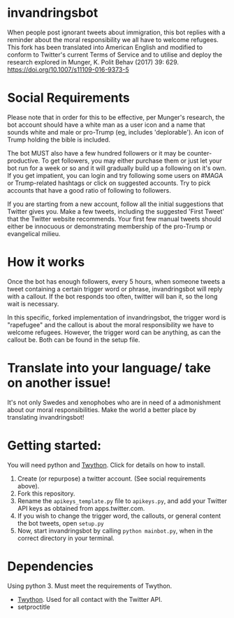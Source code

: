# invandringsbot
When people post ignorant tweets about immigration, this bot replies with a reminder about the moral responsibility we all have to welcome refugees. This fork has been translated into American English and modified to conform to Twitter's current Terms of Service and to utilise and deploy the research explored in Munger, K. Polit Behav (2017) 39: 629. https://doi.org/10.1007/s11109-016-9373-5

# Social Requirements

Please note that in order for this to be effective, per Munger's research, the bot account should have a white man as a user icon and a name that sounds white and male or pro-Trump (eg, includes 'deplorable'). An icon of Trump holding the bible is included.

The bot MUST also have a few hundred followers or it may be counter-productive. To get followers, you may either purchase them or just let your bot run for a week or so and it will gradually build up a following on it's own. If you get impatient, you can login and try following some users on #MAGA or Trump-related hashtags or click on suggested accounts. Try to pick accounts that have a good ratio of following to followers.

If you are starting from a new account, follow all the initial
suggestions that Twitter gives you. Make a few tweets, including
the suggested 'First Tweet' that the Twitter website recommends.
Your first few manual tweets should either be innocuous or demonstrating membership of the pro-Trump or evangelical milieu.

# How it works

Once the bot has enough followers, every 5 hours, when someone tweets a tweet containing a certain trigger word or phrase, invandringsbot will reply with a callout.  If the bot responds too often, twitter will ban it, so the long wait is necessary.

In this specific, forked implementation of invandringsbot, the trigger word is "rapefugee" and the callout is about the moral responsibility we have to welcome refugees. However, the trigger word can be anything, as can the callout be. Both can be found in the setup file.

# Translate into your language/ take on another issue!

It's not only Swedes and xenophobes who are in need of a admonishment about our moral responsibilities. Make the world a better place by translating invandringsbot!

# Getting started:

You will need python and [Twython](https://github.com/ryanmcgrath/twython). Click for details on how to install.

1. Create (or repurpose) a twitter account. (See social requirements above).
2. Fork this repository.
3. Rename the `apikeys_template.py` file to `apikeys.py`, and add your Twitter API keys as obtained from apps.twitter.com.
4. If you wish to change the trigger word, the callouts, or general content the bot tweets, open `setup.py`
5. Now, start invandringsbot by calling `python mainbot.py`, when in the correct directory in your terminal.

# Dependencies

Using python 3. Must meet the requirements of Twython.

- [Twython](https://github.com/ryanmcgrath/twython). Used for all contact with the Twitter API.
- setproctitle
